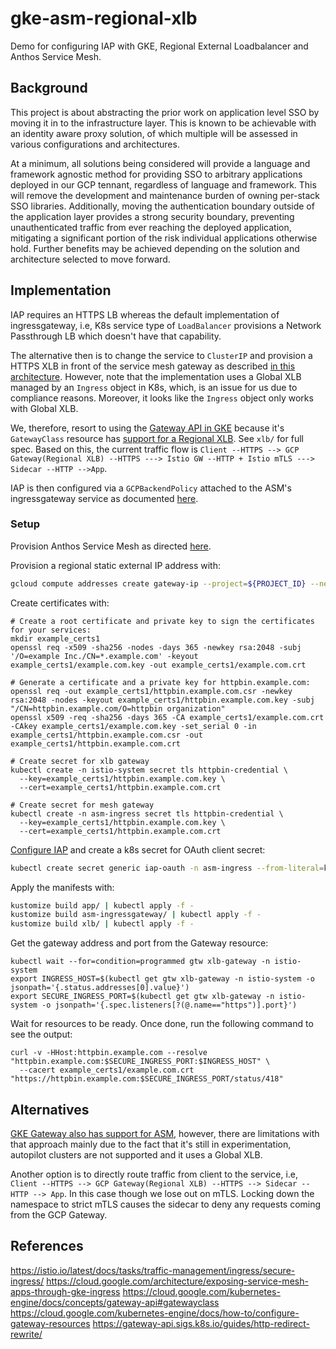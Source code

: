 # gke-asm-regional-xlb

Demo for configuring IAP with GKE, Regional External Loadbalancer and Anthos Service Mesh.

## Background

This project is about abstracting the prior work on application level SSO by moving it in to the infrastructure layer. This is known to be achievable with an identity aware proxy solution, of which multiple will be assessed in various configurations and architectures.

At a minimum, all solutions being considered will provide a language and framework agnostic method for providing SSO to arbitrary applications deployed in our GCP tennant, regardless of language and framework. This will remove the development and maintenance burden of owning per-stack SSO libraries. Additionally, moving the authentication boundary outside of the application layer provides a strong security boundary, preventing unauthenticated traffic from ever reaching the deployed application, mitigating a significant portion of the risk individual applications otherwise hold. Further benefits may be achieved depending on the solution and architecture selected to move forward.

## Implementation

IAP requires an HTTPS LB whereas the default implementation of ingressgateway, i.e, K8s service type of `LoadBalancer` provisions a Network Passthrough LB which doesn't have that capability.

The alternative then is to change the service to `ClusterIP` and provision a HTTPS XLB in front of the service mesh gateway as described [in this architecture](https://cloud.google.com/architecture/exposing-service-mesh-apps-through-gke-ingress#cloud_ingress_and_mesh_ingress). However, note that the implementation uses a Global XLB managed by an `Ingress` object in K8s, which, is an issue for us due to compliance reasons. Moreover, it looks like the `Ingress` object only works with Global XLB.

We, therefore, resort to using the [Gateway API in GKE](https://cloud.google.com/kubernetes-engine/docs/concepts/gateway-api) because it's `GatewayClass` resource has [support for a Regional XLB](https://cloud.google.com/kubernetes-engine/docs/concepts/gateway-api#gatewayclass). See `xlb/` for full spec. Based on this, the current traffic flow is `Client --HTTPS --> GCP Gateway(Regional XLB) --HTTPS ---> Istio GW --HTTP + Istio mTLS ---> Sidecar --HTTP -->App`.

IAP is then configured via a `GCPBackendPolicy` attached to the ASM's ingressgateway service as documented [here](https://cloud.google.com/kubernetes-engine/docs/how-to/configure-gateway-resources#configure_iap).

### Setup

Provision Anthos Service Mesh as directed [here](https://cloud.google.com/service-mesh/docs/managed/provision-managed-anthos-service-mesh).

Provision a regional static external IP address with:
```sh
gcloud compute addresses create gateway-ip --project=${PROJECT_ID} --network-tier=STANDARD --region=northamerica-northeast1
```

Create certificates with:
```
# Create a root certificate and private key to sign the certificates for your services:
mkdir example_certs1
openssl req -x509 -sha256 -nodes -days 365 -newkey rsa:2048 -subj '/O=example Inc./CN=*.example.com' -keyout example_certs1/example.com.key -out example_certs1/example.com.crt

# Generate a certificate and a private key for httpbin.example.com:
openssl req -out example_certs1/httpbin.example.com.csr -newkey rsa:2048 -nodes -keyout example_certs1/httpbin.example.com.key -subj "/CN=httpbin.example.com/O=httpbin organization"
openssl x509 -req -sha256 -days 365 -CA example_certs1/example.com.crt -CAkey example_certs1/example.com.key -set_serial 0 -in example_certs1/httpbin.example.com.csr -out example_certs1/httpbin.example.com.crt

# Create secret for xlb gateway
kubectl create -n istio-system secret tls httpbin-credential \
  --key=example_certs1/httpbin.example.com.key \
  --cert=example_certs1/httpbin.example.com.crt

# Create secret for mesh gateway
kubectl create -n asm-ingress secret tls httpbin-credential \
  --key=example_certs1/httpbin.example.com.key \
  --cert=example_certs1/httpbin.example.com.crt
```

[Configure IAP](https://cloud.google.com/kubernetes-engine/docs/how-to/configure-gateway-resources#configure_iap) and create a k8s secret for OAuth client secret:
```sh
kubectl create secret generic iap-oauth -n asm-ingress --from-literal=key=<CLIENT-SECRET>
```

Apply the manifests with:
```sh
kustomize build app/ | kubectl apply -f -
kustomize build asm-ingressgateway/ | kubectl apply -f -
kustomize build xlb/ | kubectl apply -f -
```

Get the gateway address and port from the Gateway resource:
```
kubectl wait --for=condition=programmed gtw xlb-gateway -n istio-system
export INGRESS_HOST=$(kubectl get gtw xlb-gateway -n istio-system -o jsonpath='{.status.addresses[0].value}')
export SECURE_INGRESS_PORT=$(kubectl get gtw xlb-gateway -n istio-system -o jsonpath='{.spec.listeners[?(@.name=="https")].port}')
```

Wait for resources to be ready. Once done, run the following command to see the output:
```
curl -v -HHost:httpbin.example.com --resolve "httpbin.example.com:$SECURE_INGRESS_PORT:$INGRESS_HOST" \
  --cacert example_certs1/example.com.crt "https://httpbin.example.com:$SECURE_INGRESS_PORT/status/418"

```

## Alternatives

[GKE Gateway also has support for ASM](https://cloud.google.com/service-mesh/docs/managed/service-mesh-cloud-gateway#preview_limitations), however, there are limitations with that approach mainly due to the fact that it's still in experimentation, autopilot clusters are not supported and it uses a Global XLB.

Another option is to directly route traffic from client to the service, i.e, `Client --HTTPS --> GCP Gateway(Regional XLB) --HTTPS --> Sidecar --HTTP --> App`. In this case though we lose out on mTLS. Locking down the namespace to strict mTLS causes the sidecar to deny any requests coming from the GCP Gateway.

## References
https://istio.io/latest/docs/tasks/traffic-management/ingress/secure-ingress/
https://cloud.google.com/architecture/exposing-service-mesh-apps-through-gke-ingress
https://cloud.google.com/kubernetes-engine/docs/concepts/gateway-api#gatewayclass
https://cloud.google.com/kubernetes-engine/docs/how-to/configure-gateway-resources
https://gateway-api.sigs.k8s.io/guides/http-redirect-rewrite/

